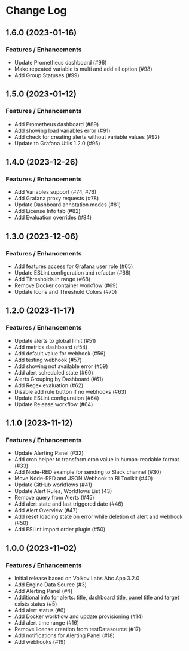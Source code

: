 # Change Log

## 1.6.0 (2023-01-16)

### Features / Enhancements

- Update Prometheus dashboard (#96)
- Make repeated variable is multi and add all option (#98)
- Add Group Statuses (#99)

## 1.5.0 (2023-01-12)

### Features / Enhancements

- Add Prometheus dashboard (#89)
- Add showing load variables error (#91)
- Add check for creating alerts without variable values (#92)
- Update to Grafana Utils 1.2.0 (#95)

## 1.4.0 (2023-12-26)

### Features / Enhancements

- Add Variables support (#74, #76)
- Add Grafana proxy requests (#78)
- Update Dashboard annotation modes (#81)
- Add License Info tab (#82)
- Add Evaluation overrides (#84)

## 1.3.0 (2023-12-06)

### Features / Enhancements

- Add features access for Grafana user role (#65)
- Update ESLint configuration and refactor (#66)
- Add Thresholds in range (#68)
- Remove Docker container workflow (#69)
- Update Icons and Threshold Colors (#70)

## 1.2.0 (2023-11-17)

### Features / Enhancements

- Update alerts to global limit (#51)
- Add metrics dashboard (#54)
- Add default value for webhook (#56)
- Add testing webhook (#57)
- Add showing not available error (#59)
- Add alert scheduled state (#60)
- Alerts Grouping by Dashboard (#61)
- Add Regex evaluation (#62)
- Disable add rule button if no webhooks (#63)
- Update ESLint configuration (#64)
- Update Release workflow (#64)

## 1.1.0 (2023-11-12)

### Features / Enhancements

- Update Alerting Panel (#32)
- Add cron helper to transform cron value in human-readable format (#33)
- Add Node-RED example for sending to Slack channel (#30)
- Move Node-RED and JSON Webhook to BI Toolkit (#40)
- Update GitHub workflows (#41)
- Update Alert Rules, Workflows List (43)
- Remove query from Alerts (#45)
- Add alert state and last triggered date (#46)
- Add Alert Overview (#47)
- Add reset loading state on error while deletion of alert and webhook (#50)
- Add ESLint import order plugin (#50)

## 1.0.0 (2023-11-02)

### Features / Enhancements

- Initial release based on Volkov Labs Abc App 3.2.0
- Add Engine Data Source (#3)
- Add Alerting Panel (#4)
- Additional info for alerts: title, dashboard title, panel title and target exists status (#5)
- Add alert status (#6)
- Add Docker workflow and update provisioning (#14)
- Add alert time range (#16)
- Remove license creation from testDatasource (#17)
- Add notifications for Alerting Panel (#18)
- Add webhooks (#19)
